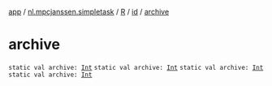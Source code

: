 [app](../../../index.md) / [nl.mpcjanssen.simpletask](../../index.md) / [R](../index.md) / [id](index.md) / [archive](.)

# archive

`static val archive: `[`Int`](https://kotlinlang.org/api/latest/jvm/stdlib/kotlin/-int/index.html)
`static val archive: `[`Int`](https://kotlinlang.org/api/latest/jvm/stdlib/kotlin/-int/index.html)
`static val archive: `[`Int`](https://kotlinlang.org/api/latest/jvm/stdlib/kotlin/-int/index.html)
`static val archive: `[`Int`](https://kotlinlang.org/api/latest/jvm/stdlib/kotlin/-int/index.html)